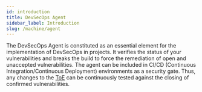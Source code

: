 ```yaml
---
id: introduction
title: DevSecOps Agent
sidebar_label: Introduction
slug: /machine/agent
---
```


The DevSecOps Agent is constituted
as an essential element for the implementation
of DevSecOps in projects.
It verifies the status of your vulnerabilities
and breaks the build to force
the remediation of open and unaccepted vulnerabilities.
The agent can be included in CI/CD
(Continuous Integration/Continuous Deployment)
environments as a security gate.
Thus,
any changes to the
[ToE](/about/glossary#toe "Target of Evaluation")
can be continuously tested
against the closing of confirmed vulnerabilities.
